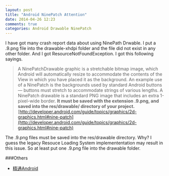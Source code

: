 ```yaml
---
layout: post
title: "Android NinePatch Attention"
date: 2014-04-26 12:23
comments: true
categories: Android Drawable NinePatch 
---
```

I have got many crash report data about using NinePath Drwable. I put a .9.png file into the drawable-xhdpi folder and the file did not exist in any other folder. And I got ResourceNotFoundException. I got this following sayings.  
<!-- more -->
>A NinePatchDrawable graphic is a stretchable bitmap image, which Android will automatically resize to accommodate the contents of the View in which you have placed it as the background. An example use of a NinePatch is the backgrounds used by standard Android buttons — buttons must stretch to accommodate strings of various lengths. A NinePatch drawable is a standard PNG image that includes an extra 1-pixel-wide border. **It must be saved with the extension .9.png, and saved into the res/drawable/ directory of your project.**
[http://developer.android.com/guide/topics/graphics/2d-graphics.html#nine-patch](http://developer.android.com/guide/topics/graphics/2d-graphics.html#nine-patch)


The .9.png files must be saved into the res/drawable directory. Why? I guess the legacy Resouce Loading System implemententation may result in this issue. So at least put one .9.png file into the drawable folder. 

###Others
  * <a href="http://www.amazon.cn/gp/product/B00ASIN7G8/ref=as_li_tf_tl?ie=UTF8&camp=536&creative=3200&creativeASIN=B00ASIN7G8&linkCode=as2&tag=droidyue-23">精通Android</a><img src="http://ir-cn.amazon-adsystem.com/e/ir?t=droidyue-23&l=as2&o=28&a=B00ASIN7G8" width="1" height="1" border="0" alt="" style="border:none !important; margin:0px !important;" />

